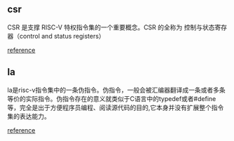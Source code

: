 ## csr

CSR 是支撑 RISC-V 特权指令集的一个重要概念。CSR 的全称为 控制与状态寄存器（control and status registers）

[reference](https://juejin.cn/post/6891962672892837901)

## la

la是risc-v指令集中的一条伪指令。伪指令，一般会被汇编器翻译成一条或者多条等价的实际指令。伪指令存在的意义就类似于C语言中的typedef或者#define等，完全是出于方便程序员编程、阅读源代码的目的,它本身并没有扩展整个指令集的表达能力。

[reference](https://zhuanlan.zhihu.com/p/367085156)

